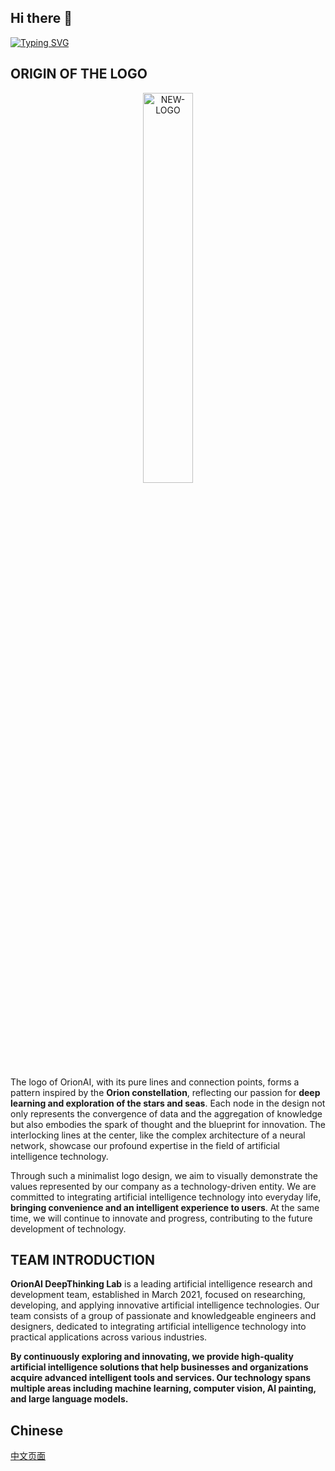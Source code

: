## Hi there 👋
[![Typing SVG](https://readme-typing-svg.demolab.com?font=Caveat&size=40&center=%E5%81%87&vCenter=%E5%81%87&multiline=true&repeat=%E5%81%87&random=%E5%81%87&width=800&height=200&lines=Dreams+alone+are+not+enough+to+reach+distant+places%2C+;but+those+who+reach+distant+places+surely+have+dreams.;%E2%80%94%E2%80%94%E2%80%94John+Tao)](https://git.io/typing-svg)

## ORIGIN OF THE LOGO
<div align="center">
    <img src="https://typora-img-1301299232.cos.ap-shanghai.myqcloud.com/img2/202402250201783.png" alt="NEW-LOGO" style="width: 40%;"/>
</div>

The logo of OrionAI, with its pure lines and connection points, forms a pattern inspired by the **Orion constellation**, reflecting our passion for **deep learning and exploration of the stars and seas**. Each node in the design not only represents the convergence of data and the aggregation of knowledge but also embodies the spark of thought and the blueprint for innovation. The interlocking lines at the center, like the complex architecture of a neural network, showcase our profound expertise in the field of artificial intelligence technology.

Through such a minimalist logo design, we aim to visually demonstrate the values represented by our company as a technology-driven entity. We are committed to integrating artificial intelligence technology into everyday life, **bringing convenience and an intelligent experience to users**. At the same time, we will continue to innovate and progress, contributing to the future development of technology.

## TEAM INTRODUCTION

**OrionAI DeepThinking Lab** is a leading artificial intelligence research and development team, established in March 2021, focused on researching, developing, and applying innovative artificial intelligence technologies. Our team consists of a group of passionate and knowledgeable engineers and designers, dedicated to integrating artificial intelligence technology into practical applications across various industries.

**By continuously exploring and innovating, we provide high-quality artificial intelligence solutions that help businesses and organizations acquire advanced intelligent tools and services. Our technology spans multiple areas including machine learning, computer vision, AI painting, and large language models.**

## Chinese
[中文页面](https://github.com/XZKJGZS/xzkjgzs/blob/master/Readme-zh.md)
